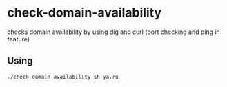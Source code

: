 # check-domain-availability
checks domain availability by using dig and curl (port checking and ping in feature)

Using
------
```bash
./check-domain-availability.sh ya.ru
